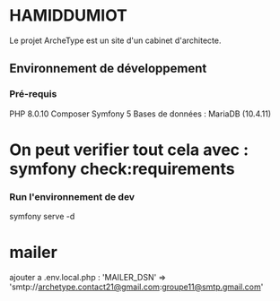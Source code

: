 # HAMIDDUMIOT

Le projet ArcheType est un site d'un cabinet d'architecte.

## Environnement de développement

### Pré-requis
PHP 8.0.10
Composer 
Symfony 5 
Bases de données : MariaDB (10.4.11)


# On peut verifier tout cela avec : symfony check:requirements

### Run l'environnement de dev


symfony serve -d

# mailer
ajouter a .env.local.php :
'MAILER_DSN' => 'smtp://archetype.contact21@gmail.com:groupe11@smtp.gmail.com'